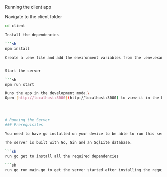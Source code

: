 
Running the client app

Navigate to the client folder
```sh
cd client

Install the dependencies

```sh
npm install

Create a .env file and add the environment variables from the .env.example file


Start the server

```sh
npm run start

Runs the app in the development mode.\
Open [http://localhost:3000](http://localhost:3000) to view it in the browser.




# Running the Server
### Prerequisites

You need to have go installed on your device to be able to run this server.

The server is built with Go, Gin and an SqlLite database.

```sh
run go get to install all the required dependencies

```sh
run go run main.go to get the server started after installing the required dependencies.
